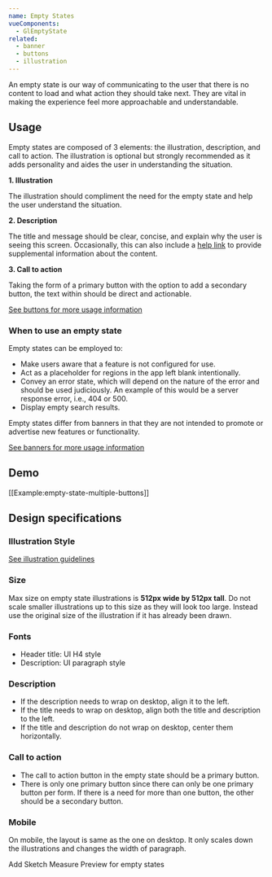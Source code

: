 ```yaml
---
name: Empty States
vueComponents:
  - GlEmptyState
related: 
  - banner
  - buttons
  - illustration
---
```


An empty state is our way of communicating to the user that there is no content to load and what action they should take next. They are vital in making the experience feel more approachable and understandable.

## Usage

Empty states are composed of 3 elements: the illustration, description, and call to action. The illustration is optional but strongly recommended as it adds personality and aides the user in understanding the situation.

**1\. Illustration**

The illustration should compliment the need for the empty state and help the user understand the situation.

**2\. Description**

The title and message should be clear, concise, and explain why the user is seeing this screen.
Occasionally, this can also include a [help link](/usability/helping-users) to provide supplemental information about the content.

**3\. Call to action**

Taking the form of a primary button with the option to add a secondary button, the text within should be direct and actionable.

[See buttons for more usage information](/components/buttons)

### When to use an empty state

Empty states can be employed to:

*   Make users aware that a feature is not configured for use.
*   Act as a placeholder for regions in the app left blank intentionally.
*   Convey an error state, which will depend on the nature of the error and should be used judiciously. An example of this would be a server response error, i.e., 404 or 500.
*   Display empty search results.

Empty states differ from banners in that they are not intended to promote or advertise new features or functionality.

[See banners for more usage information](/components/banner)

## Demo

[[Example:empty-state-multiple-buttons]]

## Design specifications

### Illustration Style

[See illustration guidelines](/product-foundations/illustration)

### Size

Max size on empty state illustrations is **512px wide by 512px tall**. Do not scale smaller illustrations up to this size as they will look too large. Instead use the original size of the illustration if it has already been drawn.

### Fonts

*   Header title: UI H4 style
*   Description: UI paragraph style

### Description

*   If the description needs to wrap on desktop, align it to the left.
*   If the title needs to wrap on desktop, align both the title and description to the left.
*   If the title and description do not wrap on desktop, center them horizontally.

### Call to action

*   The call to action button in the empty state should be a primary button.
*   There is only one primary button since there can only be one primary button per form. If there is a need for more than one button, the other should be a secondary button.

### Mobile

On mobile, the layout is same as the one on desktop. It only scales down the illustrations and changes the width of paragraph.

Add Sketch Measure Preview for empty states
